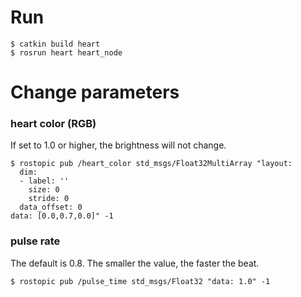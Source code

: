 # Run
```
$ catkin build heart
$ rosrun heart heart_node
```
# Change parameters
### heart color (RGB)
If set to 1.0 or higher, the brightness will not change.
```
$ rostopic pub /heart_color std_msgs/Float32MultiArray "layout:
  dim:
  - label: ''
    size: 0
    stride: 0
  data_offset: 0
data: [0.0,0.7,0.0]" -1
```
### pulse rate
The default is 0.8. The smaller the value, the faster the beat.
```
$ rostopic pub /pulse_time std_msgs/Float32 "data: 1.0" -1
```
